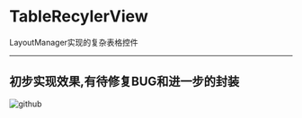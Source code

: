 # TableRecylerView
LayoutManager实现的复杂表格控件

--- 
初步实现效果,有待修复BUG和进一步的封装
--- 
![github](https://github.com/HYY-yu/TableRecylerView/blob/master/cat.gif "show")

